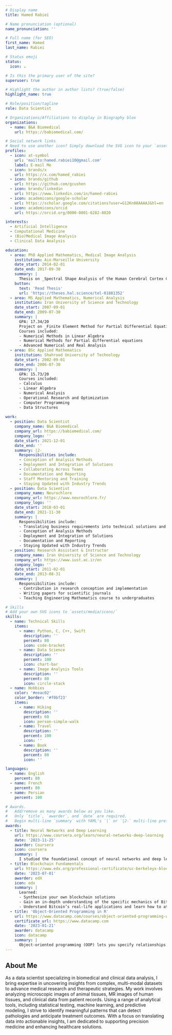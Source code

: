 ```yaml
---
# Display name
title: Hamed Rabiei

# Name pronunciation (optional)
name_pronunciation: ''

# Full name (for SEO)
first_name: Hamed
last_name: Rabiei

# Status emoji
status:
  icon: ☕️

# Is this the primary user of the site?
superuser: true

# Highlight the author in author lists? (true/false)
highlight_name: true

# Role/position/tagline
role: Data Scientist

# Organizations/Affiliations to display in Biography blox
organizations:
  - name: B&A Biomedical
    url: https://babiomedical.com/

# Social network links
# Need to use another icon? Simply download the SVG icon to your `assets/media/icons/` folder.
profiles:
  - icon: at-symbol
    url: 'mailto:hamed.rabiei10@gmail.com'
    label: E-mail Me
  - icon: brands/x
    url: https://x.com/hamed_rabiei
  - icon: brands/github
    url: https://github.com/gcushen
  - icon: brands/linkedin
    url: https://www.linkedin.com/in/hamed-rabiei
  - icon: academicons/google-scholar
    url: https://scholar.google.com/citations?user=G12Kn08AAAAJ&hl=en
  - icon: academicons/orcid
    url: https://orcid.org/0000-0001-6282-8020

interests:
  - Artificial Intelligence
  - Computational Medicine
  - (Bio)Medical Image Analysis
  - Clinical Data Analysis

education:
  - area: PhD Applied Mathematics, Medical Image Analysis
    institution: Aix-Marseille University
    date_start: 2014-02-01
    date_end: 2017-09-30
    summary: |
      Thesis on _Spectral Shape Analysis of the Human Cerebral Cortex Complexity_. Supervised by [Dr. Olivier Coulon; Dr. Julien Lefèvre](https://meca-brain.org/) and [Dr. Frédéric Richard](https://fjprichard.netlify.app/). Presented my work at MICCAI 2015 conference with the contributions being published in 2 IEEE journals.
    button:
      text: 'Read Thesis'
      url: 'https://theses.hal.science/tel-01881352'
  - area: MS Applied Mathematics, Numerical Analysis
    institution: Iran University of Science and Technology
    date_start: 2007-09-01
    date_end: 2009-07-30
    summary: |
      GPA: 17.34/20
      Project on _Finite Element Method for Partial Differential Equations_
      Courses included:
      - Numerical Methods in Linear Algebra
      - Numerical Methods for Partial differential equations
      - Advanced Numerical and Real Analysis
  - area: BSc Applied Mathematics
    institution: Shahrood University of Technology
    date_start: 2002-09-01
    date_end: 2006-07-30
    summary: |
      GPA: 15.73/20
      Courses included:
      - Calculus
      - Linear Algebra
      - Numerical Analysis
      - Operational Research and Optimization
      - Computer Programming
      - Data Structures
      
work:
  - position: Data Scientist
    company_name: B&A Biomedical
    company_url: https://babiomedical.com/
    company_logo: ''
    date_start: 2021-12-01
    date_end: ''
    summary: |2-
      Responsibilities include:
      - Conception of Analysis Methods
      - Deployment and Integration of Solutions
      - Collaborating Across Teams
      - Documentation and Reporting
      - Staff Mentoring and Training
      - Staying Updated with Industry Trends
  - position: Data Scientist
    company_name: Neurochlore
    company_url: https://www.neurochlore.fr/
    company_logo: ''
    date_start: 2018-03-01
    date_end: 2021-11-30
    summary: |
      Responsibilities include:
      - Translating business requirements into technical solutions and vice versa
      - Conception of Analysis Methods
      - Deployment and Integration of Solutions
      - Documentation and Reporting
      - Staying Updated with Industry Trends
  - position: Research Assistant & Instructor
    company_name: Iran University of Science and Technology
    company_url: https://www.iust.ac.ir/en
    company_logo: ''
    date_start: 2011-02-01
    date_end: 2013-08-31
    summary: |
      Responsibilities include:
      - Contribution in research conception and implementation
      - Writing papers for scientific journals
      - Teaching Engineering Mathematics course to undergraduates

# Skills
# Add your own SVG icons to `assets/media/icons/`
skills:
  - name: Technical Skills
    items:
      - name: Python, C, C++, Swift
        description: ''
        percent: 80
        icon: code-bracket
      - name: Data Science
        description: ''
        percent: 100
        icon: chart-bar
      - name: Image Analysis Tools
        description: ''
        percent: 80
        icon: circle-stack
  - name: Hobbies
    color: '#eeac02'
    color_border: '#f0bf23'
    items:
      - name: Hiking
        description: ''
        percent: 60
        icon: person-simple-walk
      - name: Travel
        description: ''
        percent: 100
        icon: ''
      - name: Book
        description: ''
        percent: 80
        icon: ''

languages:
  - name: English
    percent: 80
  - name: French
    percent: 80
  - name: Persian
    percent: 100

# Awards.
#   Add/remove as many awards below as you like.
#   Only `title`, `awarder`, and `date` are required.
#   Begin multi-line `summary` with YAML's `|` or `|2-` multi-line prefix and indent 2 spaces below.
awards:
  - title: Neural Networks and Deep Learning
    url: https://www.coursera.org/learn/neural-networks-deep-learning
    date: '2023-11-25'
    awarder: Coursera
    icon: coursera
    summary: |
      I studied the foundational concept of neural networks and deep learning. By the end, I was familiar with the significant technological trends driving the rise of deep learning; build, train, and apply fully connected deep neural networks; implement efficient (vectorized) neural networks; identify key parameters in a neural network’s architecture; and apply deep learning to your own applications.
  - title: Blockchain Fundamentals
    url: https://www.edx.org/professional-certificate/uc-berkeleyx-blockchain-fundamentals
    date: '2023-07-01'
    awarder: edX
    icon: edx
    summary: |
      Learned:
      - Synthesize your own blockchain solutions
      - Gain an in-depth understanding of the specific mechanics of Bitcoin
      - Understand Bitcoin’s real-life applications and learn how to attack and destroy Bitcoin, Ethereum, smart contracts and Dapps, and alternatives to Bitcoin’s Proof-of-Work consensus algorithm
  - title: 'Object-Oriented Programming in R'
    url: https://www.datacamp.com/courses/object-oriented-programming-with-s3-and-r6-in-r
    certificate_url: https://www.datacamp.com
    date: '2023-01-21'
    awarder: datacamp
    icon: datacamp
    summary: |
      Object-oriented programming (OOP) lets you specify relationships between functions and the objects that they can act on, helping you manage complexity in your code. This is an intermediate level course, providing an introduction to OOP, using the S3 and R6 systems. S3 is a great day-to-day R programming tool that simplifies some of the functions that you write. R6 is especially useful for industry-specific analyses, working with web APIs, and building GUIs.
---
```


## About Me

As a data scientist specializing in biomedical and clinical data analysis, I bring expertise in uncovering insights from complex, multi-modal datasets to advance medical research and therapeutic strategies. My work involves analyzing microscopic images of animal tissues, MR images of human tissues, and clinical data from patient records. Using a range of analytical tools, including statistical testing, machine learning, and predictive modeling, I strive to identify meaningful patterns that can detect pathologies and anticipate treatment outcomes. With a focus on translating data into actionable insights, I am dedicated to supporting precision medicine and enhancing healthcare solutions.
